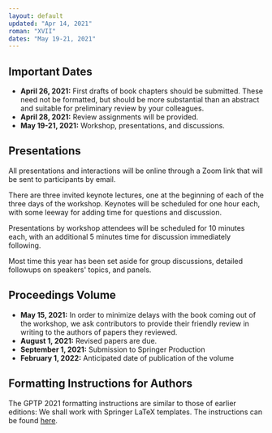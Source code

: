 ```yaml
---
layout: default
updated: "Apr 14, 2021"
roman: "XVII"
dates: "May 19-21, 2021"
---
```



## Important Dates

- **April 26, 2021:** First drafts of book chapters should be submitted. These need not be formatted, but should be more substantial than an abstract and suitable for preliminary review by your colleagues.
- **April 28, 2021:** Review assignments will be provided.
- **May 19-21, 2021:** Workshop, presentations, and discussions.

## Presentations
All presentations and interactions will be online through a Zoom link that will be sent to participants by email.

There are three invited keynote lectures, one at the beginning of each of the three days of the workshop. Keynotes will be scheduled for one hour each, with some
leeway for adding time for questions and discussion.

Presentations by workshop attendees will be scheduled for 10 minutes each, with an additional 5 minutes time for discussion immediately following.

Most time this year has been set aside for group discussions, detailed followups on speakers' topics, and panels.


## Proceedings Volume

- **May 15, 2021:** In order to minimize delays with the book coming out of the workshop, we ask contributors to provide their friendly review in writing to the authors of papers they reviewed.  
- **August 1, 2021:** Revised papers are due.
- **September 1, 2021:** Submission to Springer Production
- **February 1, 2022:** Anticipated date of publication of the volume

## Formatting Instructions for Authors

The GPTP 2021 formatting instructions are similar to those of earlier editions: We shall work with Springer LaTeX templates. The instructions can be found [here](https://github.com/banzhaf/GPTP-2017-Chapter-Formatting).
